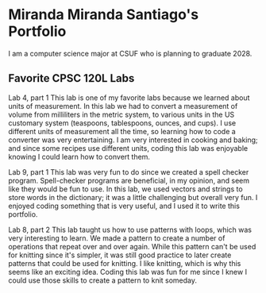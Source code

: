 # Miranda Miranda Santiago's Portfolio

I am a computer science major at CSUF who is planning to graduate 2028.

## Favorite CPSC 120L Labs

Lab 4, part 1
This lab is one of my favorite labs because we learned about units of measurement. In this lab we had to 
convert a measurement of volume from milliliters in the metric system, to various units in the US customary
system (teaspoons, tablespoons, ounces, and cups). I use different units of measurement all the time, so 
learning how to code a converter was very entertaining. I am very interested in cooking and baking; and 
since some recipes use different units, coding this lab was enjoyable knowing I could learn how to convert 
them. 

Lab 9, part 1
This lab was very fun to do since we created a spell checker program. Spell-checker programs are beneficial,
in my opinion, and seem like they would be fun to use. In this lab, we used vectors and strings to store 
words in the dictionary; it was a little challenging but overall very fun. I enjoyed coding something that 
is very useful, and I used it to write this portfolio. 

Lab 8, part 2
This lab taught us how to use patterns with loops, which was very interesting to learn. We made a pattern 
to create a number of operations that repeat over and over again. While this pattern can't be used for 
knitting since it's simpler, it was still good practice to later create patterns that could be used for 
knitting. I like knitting, which is why this seems like an exciting idea. Coding this lab was fun for me 
since I knew I could use those skills to create a pattern to knit someday. 
 